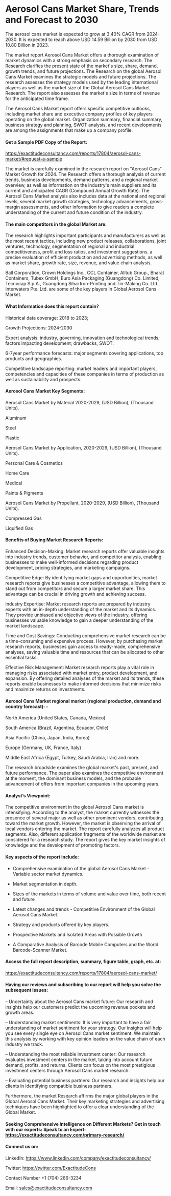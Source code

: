 # Aerosol Cans Market Share, Trends and Forecast to 2030

The aerosol cans market is expected to grow at 3.40% CAGR from 2024-2030. It is expected to reach above USD 14.59 Billion by 2030 from USD 10.80 Billion in 2023.

The market report Aerosol Cans Market offers a thorough examination of market dynamics with a strong emphasis on secondary research. The Research clarifies the present state of the market's size, share, demand, growth trends, and future projections. The Research on the global Aerosol Cans Market examines the strategic models and future projections. The research assesses the strategy models used by the leading international players as well as the market size of the Global Aerosol Cans Market Research. The report also assesses the market's size in terms of revenue for the anticipated time frame.

The Aerosol Cans Market report offers specific competitive outlooks, including market share and executive company profiles of key players operating on the global market. Organization summary, financial summary, business strategy and planning, SWOT analysis, and recent developments are among the assignments that make up a company profile.

#### Get a Sample PDF Copy of the Report:

https://exactitudeconsultancy.com/reports/17804/aerosol-cans-market/#request-a-sample

The market is carefully examined in the research report on "Aerosol Cans" Market Growth for 2024. The Research offers a thorough analysis of current trends, business developments, demand patterns, and a regional market overview, as well as information on the industry's main suppliers and its current and anticipated CAGR (Compound Annual Growth Rate). The Aerosol Cans Market analysis also includes data at the national and regional levels, several market growth strategies, technology advancements, gross-margin assessments, and other information to give readers a complete understanding of the current and future condition of the industry.

#### The main competitors in the global Market are:

The research highlights important participants and manufacturers as well as the most recent tactics, including new product releases, collaborations, joint ventures, technology, segmentation of regional and industrial competitiveness, profit and loss ratios, and investment suggestions. a precise evaluation of efficient production and advertising methods, as well as market share, growth rate, size, revenue, and value chain analysis.

Ball Corporation, Crown Holdings Inc., CCL Container, Alltub Group., Bharat Containers, Tubex GmbH, Euro Asia Packaging (Guangdong) Co. Limited; Tecnocap S.p.A., Guangdong Sihai Iron-Printing and Tin-Making Co. Ltd., Interwaters Pte. Ltd. are some of the key players in Global Aerosol Cans Market.

#### What Information does this report contain? 

Historical data coverage: 2018 to 2023;

Growth Projections: 2024-2030

Expert analysis: industry, governing, innovation and technological trends; factors impacting development; drawbacks, SWOT. 

6-7year performance forecasts: major segments covering applications, top products and geographies. 

Competitive landscape reporting: market leaders and important players, competencies and capacities of these companies in terms of production as well as sustainability and prospects.

#### Aerosol Cans Market Key Segments:

Aerosol Cans Market by Material 2020-2029, (USD Billion), (Thousand Units).

Aluminum

Steel

Plastic

Aerosol Cans Market by Application, 2020-2029, (USD Billion), (Thousand Units).

Personal Care & Cosmetics

Home Care

Medical

Paints & Pigments

Aerosol Cans Market by Propellant, 2020-2029, (USD Billion), (Thousand Units).

Compressed Gas

Liquified Gas

#### Benefits of Buying Market Research Reports:

Enhanced Decision-Making: Market research reports offer valuable insights into industry trends, customer behavior, and competitor analysis, enabling businesses to make well-informed decisions regarding product development, pricing strategies, and marketing campaigns.

Competitive Edge: By identifying market gaps and opportunities, market research reports give businesses a competitive advantage, allowing them to stand out from competitors and secure a larger market share. This advantage can be crucial in driving growth and achieving success.

Industry Expertise: Market research reports are prepared by industry experts with an in-depth understanding of the market and its dynamics. They provide unbiased and objective views of the industry, offering businesses valuable knowledge to gain a deeper understanding of the market landscape.

Time and Cost Savings: Conducting comprehensive market research can be a time-consuming and expensive process. However, by purchasing market research reports, businesses gain access to ready-made, comprehensive analyses, saving valuable time and resources that can be allocated to other essential tasks.

Effective Risk Management: Market research reports play a vital role in managing risks associated with market entry, product development, and expansion. By offering detailed analyses of the market and its trends, these reports enable businesses to make informed decisions that minimize risks and maximize returns on investments.

#### Aerosol Cans Market regional market (regional production, demand and country forecast): -

North America (United States, Canada, Mexico)

South America (Brazil, Argentina, Ecuador, Chile)

Asia Pacific (China, Japan, India, Korea)

Europe (Germany, UK, France, Italy)

Middle East Africa (Egypt, Turkey, Saudi Arabia, Iran) and more.

The research broadside examines the global market's past, present, and future performance. The paper also examines the competitive environment at the moment, the dominant business models, and the probable advancement of offers from important companies in the upcoming years.

#### Analyst’s Viewpoint:

The competitive environment in the global Aerosol Cans market is intensifying. According to the analyst, the market currently witnesses the presence of several major as well as other prominent vendors, contributing toward the market growth. However, the market is observing the arrival of local vendors entering the market. The report carefully analyzes all product segments. Also, different application fragments of the worldwide market are considered for a research study. The report gives the key market insights of knowledge and the development of promoting factors.

#### Key aspects of the report include:

- Comprehensive examination of the global Aerosol Cans Market - Variable sector market dynamics.

- Market segmentation in depth.

- Sizes of the markets in terms of volume and value over time, both recent and future

- Latest changes and trends - Competitive Environment of the Global Aerosol Cans Market.

- Strategy and products offered by key players.

- Prospective Markets and Isolated Areas with Possible Growth

- A Comparative Analysis of Barcode Mobile Computers and the World Barcode-Scanner Market.

#### Access the full report description, summary, figure table, graph, etc. at:

https://exactitudeconsultancy.com/reports/17804/aerosol-cans-market/

#### Having our reviews and subscribing to our report will help you solve the subsequent issues:

– Uncertainty about the Aerosol Cans market future: Our research and insights help our customers predict the upcoming revenue pockets and growth areas.

– Understanding market sentiments: It is very important to have a fair understanding of market sentiment for your strategy. Our insights will help you see every single eye on Aerosol Cans market sentiment. We maintain this analysis by working with key opinion leaders on the value chain of each industry we track.

– Understanding the most reliable investment center: Our research evaluates investment centers in the market, taking into account future demand, profits, and returns. Clients can focus on the most prestigious investment centers through Aerosol Cans market research.

– Evaluating potential business partners: Our research and insights help our clients in identifying compatible business partners.

Furthermore, the market Research affirms the major global players in the Global Aerosol Cans Market. Their key marketing strategies and advertising techniques have been highlighted to offer a clear understanding of the Global Market.

#### Seeking Comprehensive Intelligence on Different Markets? Get in touch with our experts: Speak to an Expert: https://exactitudeconsultancy.com/primary-research/

#### Connect us on:

LinkedIn: https://www.linkedin.com/company/exactitudeconsultancy/

Twitter: https://twitter.com/ExactitudeCons

Contact Number +1 (704) 266-3234

Email: sales@exactitudeconsultancy.com
